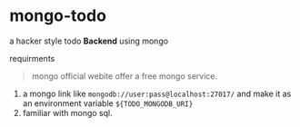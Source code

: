 # mongo-todo
a hacker style todo **Backend** using mongo

requirments
> mongo official webite offer a free mongo service.
1. a mongo link like `mongodb://user:pass@localhost:27017/` and make it as an  environment variable `${TODO_MONGODB_URI}`
2. familiar with mongo sql. 
